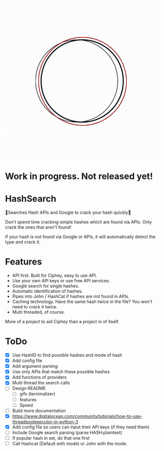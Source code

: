 <p align="center">
<img src="Pictures/logo.gif">
</p>

# Work in progress. Not released yet!

# HashSearch
🔎Searches Hash APIs and Google to crack your hash quickly🔎

Don't spend time cracking simple hashes which are found via APIs. Only crack the ones that aren't found!

If your hash is not found via Google or APIs, it will automatically detect the type and crack it.

# Features
* API first. Built for Ciphey, easy to use API.
* Use your own API keys or use free API services.
* Google search for single hashes.
* Automatic identification of hashes.
* Pipes into John / HashCat if hashes are not found in APIs.
* Caching technology. Have the same hash twice in the file? You won't need to crack it twice.
* Multi threaded, of course.

More of a project to aid Ciphey than a project in of itself.

# ToDo
- [x] Use HashID to find possible hashes and mode of hash
- [x] Add config file
- [x] Add argument parsing
- [x] Use only APIs that match these possible hashes
- [x] Add functions of providers
- [x] Multi thread the search calls
- [ ] Design README
  - [ ] gifs (terminalizer)
  - [ ] features
  - [ ] Speed
- [ ] Build more documentation
- [x] https://www.digitalocean.com/community/tutorials/how-to-use-threadpoolexecutor-in-python-3
- [X] Add config file so users can input their API keys (if they need them)
- [ ] Include Google search parsing (parse HASH:plaintext)
- [ ] If popular hash in set, do that one first
- [ ] Call Hashcat (Default with mode) or John with the mode.